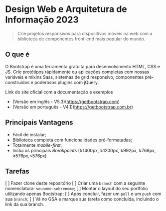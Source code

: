 # Design Web e Arquitetura de Informação 2023

> Crie projetos responsivos para dispositivos móveis na web com a biblioteca de componentes front-end mais popular do mundo.


## O que é

O Bootstrap é uma ferramenta gratuita para desenvolvimento HTML, CSS e JS. Crie protótipos rápidamente ou aplicações completas com nossas variáveis e mixins Sass, sistemas de grid responsivo, componentes pré-construídos e poderosos plugins com jQuery.

Link do site oficial com a documentação e exemplos

- (Versão em inglês - V5.3)(https://getbootstrap.com)
- (Versão em português - V4.1)(https://getbootstrap.com.br)

## Principais Vantagens
- Fácil de instalar;
- Biblioteca completa com funcionalidades pré-formatadas;
- Totalmente *mobile-first*;
- Inclui os principais *Breakpoints* (≥1400px, ≥1200px, ≥992px, ≥768px, ≥576px,<576px)

## Tarefas
[ ] Fazer clone deste repositório
[ ] Criar uma ```branch``` com a seguinte nomenclatura: ```seunome-sobrenome```;
[ ] Montar o layout do seu portfólio utilizando apenas Bootstrap;
[ ] Após concluir, fazer um ```pull``` e um ```push``` com sua ```branch```;
[ ] Vá no GSA e marque sua tarefa como concluída, incluindo o link da sua branch.

